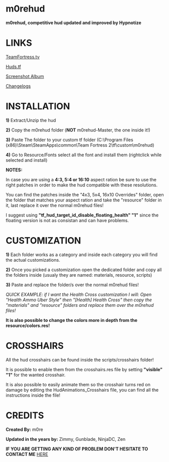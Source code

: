 # m0rehud

**m0rehud, competitive hud updated and improved by Hypnotize**

<a>LINKS</a>
====

[TeamFortress.tv](http://www.teamfortress.tv/34115/m0re-hud)

[Huds.tf](http://huds.tf/forum/showthread.php?tid=248)

[Screenshot Album](http://imgur.com/a/sxOyM)

[Changelogs](https://github.com/Hypnootize/m0rehud/commits/master)


<a>INSTALLATION</a>
====

**1)** Extract/Unzip the hud

**2)** Copy the m0rehud folder (**NOT** m0rehud-Master, the one inside it!)

**3)** Paste The folder to your custom tf folder (C:\Program Files (x86)\Steam\SteamApps\common\Team Fortress 2\tf\custom\m0rehud)

**4)** Go to Resource/Fonts select all the font and install them (rightclick while selected and install)

**NOTES:**

In case you are using a **4:3, 5:4 or 16:10** aspect ration be sure to use the right patches in order to make the hud compatible with these resolutions. 

You can find the patches inside the "4x3, 5x4, 16x10 Overrides" folder, open the folder that matches your aspect ration and take the "resource" folder in it, last replace it over the normal m0rehud files!

I suggest using **"tf_hud_target_id_disable_floating_health" "1"** since the floating version is not as consistan and can have problems.


<a>CUSTOMIZATION</a>
====

**1)** Each folder works as a category and inside each category you will find the actual customizations.

**2)** Once you picked a customization open the dedicated folder and copy all the folders inside (usualy they are named: materials, resource, scripts)

**3)** Paste and replace the folder/s over the normal m0rehud files!

*QUICK EXAMPLE: if I want the Health Cross customization I will:*
*Open "Health Ammo Uber Style" then "[Health] Health Cross" then copy the "materials" and "resource" folders and replace them over the m0rehud files!*


**It is also possible to change the colors more in depth from the resource/colors.res!**


<a>CROSSHAIRS</a>
====
All the hud crosshairs can be found inside the scripts/crosshairs folder!

It is possible to enable them from the crosshairs.res file by setting **"visible" "1"** for the wanted crosshair.

It is also possible to easily animate them so the crosshair turns red on damage by editing the HudAnimations_Crosshairs file, you can find all the instructions inside the file!


<a>CREDITS</a>
====
**Created By:** m0re

**Updated in the years by:** Zimmy, Gunblade, NinjaDC, Zen

**IF YOU ARE GETTING ANY KIND OF PROBLEM DON'T HESITATE TO CONTACT ME** [HERE](http://www.teamfortress.tv/34115/m0re-hud)
